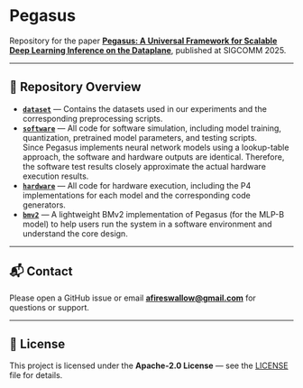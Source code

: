 # Pegasus

Repository for the paper [**Pegasus: A Universal Framework for Scalable Deep Learning Inference on the Dataplane**](https://doi.org/10.1145/3718958.3750529), published at SIGCOMM 2025.  

---

## 📂 Repository Overview

- **[`dataset`](dataset)** — Contains the datasets used in our experiments and the corresponding preprocessing scripts.  
- **[`software`](software)** — All code for software simulation, including model training, quantization, pretrained model parameters, and testing scripts.  
  Since Pegasus implements neural network models using a lookup-table approach, the software and hardware outputs are identical. Therefore, the software test results closely approximate the actual hardware execution results.  
- **[`hardware`](hardware)** — All code for hardware execution, including the P4 implementations for each model and the corresponding code generators.
- **[`bmv2`](bmv2)** — A lightweight BMv2 implementation of Pegasus (for the MLP-B model) to help users run the system in a software environment and understand the core design.

---

## 📬 Contact

Please open a GitHub issue or email **afireswallow@gmail.com** for questions or support.

---

## 📜 License

This project is licensed under the **Apache-2.0 License** — see the [LICENSE](LICENSE) file for details.